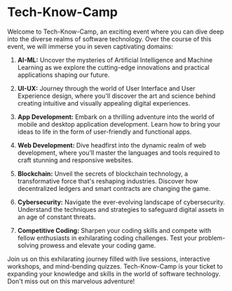 # Tech-Know-Camp

Welcome to Tech-Know-Camp, an exciting event where you can dive deep into the diverse realms of software technology. Over the course of this event, we will immerse you in seven captivating domains: 

1. **AI-ML:** Uncover the mysteries of Artificial Intelligence and Machine Learning as we explore the cutting-edge innovations and practical applications shaping our future.

2. **UI-UX:** Journey through the world of User Interface and User Experience design, where you'll discover the art and science behind creating intuitive and visually appealing digital experiences.

3. **App Development:** Embark on a thrilling adventure into the world of mobile and desktop application development. Learn how to bring your ideas to life in the form of user-friendly and functional apps.

4. **Web Development:** Dive headfirst into the dynamic realm of web development, where you'll master the languages and tools required to craft stunning and responsive websites.

5. **Blockchain:** Unveil the secrets of blockchain technology, a transformative force that's reshaping industries. Discover how decentralized ledgers and smart contracts are changing the game.

6. **Cybersecurity:** Navigate the ever-evolving landscape of cybersecurity. Understand the techniques and strategies to safeguard digital assets in an age of constant threats.

7. **Competitive Coding:** Sharpen your coding skills and compete with fellow enthusiasts in exhilarating coding challenges. Test your problem-solving prowess and elevate your coding game.

Join us on this exhilarating journey filled with live sessions, interactive workshops, and mind-bending quizzes. Tech-Know-Camp is your ticket to expanding your knowledge and skills in the world of software technology. Don't miss out on this marvelous adventure!
